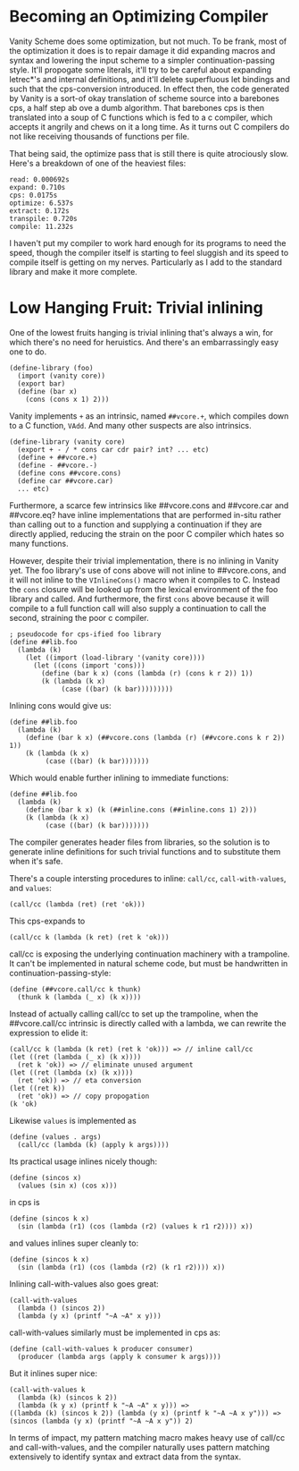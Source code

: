 # Becoming an Optimizing Compiler

Vanity Scheme does some optimization, but not much. To be frank, most of the optimization it does is to repair damage it did expanding macros and syntax and lowering the input scheme to a simpler continuation-passing style. It'll propogate some literals, it'll try to be careful about expanding letrec\*'s and internal definitions, and it'll delete superfluous let bindings and such that the cps-conversion introduced. In effect then, the code generated by Vanity is a sort-of okay translation of scheme source into a barebones cps, a half step ab ove a dumb algorithm. That barebones cps is then translated into a soup of C functions which is fed to a c compiler, which accepts it angrily and chews on it a long time. As it turns out C compilers do not like receiving thousands of functions per file.

That being said, the optimize pass that is still there is quite atrociously slow. Here's a breakdown of one of the heaviest files:

```
read: 0.000692s
expand: 0.710s
cps: 0.0175s
optimize: 6.537s
extract: 0.172s
transpile: 0.720s
compile: 11.232s
```

I haven't put my compiler to work hard enough for its programs to need the speed, though the compiler itself is starting to feel sluggish and its speed to compile itself is getting on my nerves. Particularly as I add to the standard library and make it more complete.

# Low Hanging Fruit: Trivial inlining

One of the lowest fruits hanging is trivial inlining that's always a win, for which there's no need for heruistics. And there's an embarrassingly easy one to do.

```
(define-library (foo)
  (import (vanity core))
  (export bar)
  (define (bar x)
    (cons (cons x 1) 2)))
```

Vanity implements `+` as an intrinsic, named `##vcore.+`, which compiles down to a C function, `VAdd`. And many other suspects are also intrinsics. 

```
(define-library (vanity core)
  (export + - / * cons car cdr pair? int? ... etc)
  (define + ##vcore.+)
  (define - ##vcore.-)
  (define cons ##vcore.cons)
  (define car ##vcore.car)
  ... etc)
```

Furthermore, a scarce few intrinsics like ##vcore.cons and ##vcore.car and ##vcore.eq? have inline implementations that are performed in-situ rather than calling out to a function and supplying a continuation if they are directly applied, reducing the strain on the poor C compiler which hates so many functions.

However, despite their trivial implementation, there is no inlining in Vanity yet. The foo library's use of cons above will not inline to ##vcore.cons, and it will not inline to the `VInlineCons()` macro when it compiles to C. Instead the `cons` closure will be looked up from the lexical environment of the foo library and called. And furthermore, the first `cons` above because it will compile to a full function call will also supply a continuation to call the second, straining the poor c compiler.

```
; pseudocode for cps-ified foo library
(define ##lib.foo
  (lambda (k)
    (let ((import (load-library '(vanity core))))
      (let ((cons (import 'cons)))
        (define (bar k x) (cons (lambda (r) (cons k r 2)) 1))
        (k (lambda (k x)
             (case ((bar) (k bar)))))))))
```

Inlining cons would give us:

```
(define ##lib.foo
  (lambda (k)
    (define (bar k x) (##vcore.cons (lambda (r) (##vcore.cons k r 2)) 1))
    (k (lambda (k x)
         (case ((bar) (k bar)))))))
```

Which would enable further inlining to immediate functions:

```
(define ##lib.foo
  (lambda (k)
    (define (bar k x) (k (##inline.cons (##inline.cons 1) 2)))
    (k (lambda (k x)
         (case ((bar) (k bar)))))))
```

The compiler generates header files from libraries, so the solution is to generate inline definitions for such trivial functions and to substitute them when it's safe.

There's a couple intersting procedures to inline: `call/cc`, `call-with-values`, and `values`:

```
(call/cc (lambda (ret) (ret 'ok)))
```

This cps-expands to 

```
(call/cc k (lambda (k ret) (ret k 'ok)))
```

call/cc is exposing the underlying continuation machinery with a trampoline. It can't be implemented in natural scheme code, but must be handwritten in continuation-passing-style:

```
(define (##vcore.call/cc k thunk)
  (thunk k (lambda (_ x) (k x))))
```

Instead of actually calling call/cc to set up the trampoline, when the ##vcore.call/cc intrinsic is directly called with a lambda, we can rewrite the expression to elide it:

```
(call/cc k (lambda (k ret) (ret k 'ok))) => // inline call/cc
(let ((ret (lambda (_ x) (k x))))
  (ret k 'ok)) => // eliminate unused argument
(let ((ret (lambda (x) (k x))))
  (ret 'ok)) => // eta conversion
(let ((ret k))
  (ret 'ok)) => // copy propogation
(k 'ok)
```

Likewise `values` is implemented as

```
(define (values . args)
  (call/cc (lambda (k) (apply k args))))
```

Its practical usage inlines nicely though:

```
(define (sincos x)
  (values (sin x) (cos x)))
```

in cps is

```
(define (sincos k x)
  (sin (lambda (r1) (cos (lambda (r2) (values k r1 r2)))) x))
```

and values inlines super cleanly to:

```
(define (sincos k x)
  (sin (lambda (r1) (cos (lambda (r2) (k r1 r2)))) x))
```

Inlining call-with-values also goes great:

```
(call-with-values
  (lambda () (sincos 2))
  (lambda (y x) (printf "~A ~A" x y)))
```

call-with-values similarly must be implemented in cps as:

```
(define (call-with-values k producer consumer)
  (producer (lambda args (apply k consumer k args))))
```

But it inlines super nice:

```
(call-with-values k
  (lambda (k) (sincos k 2))
  (lambda (k y x) (printf k "~A ~A" x y))) =>
((lambda (k) (sincos k 2)) (lambda (y x) (printf k "~A ~A x y"))) =>
(sincos (lambda (y x) (printf "~A ~A x y")) 2)
```

In terms of impact, my pattern matching macro makes heavy use of call/cc and call-with-values, and the compiler naturally uses pattern matching extensively to identify syntax and extract data from the syntax.
